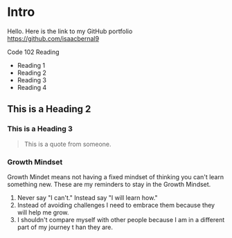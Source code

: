 # Intro
Hello. Here is the link to my GitHub portfolio https://github.com/isaacbernal9

Code 102 Reading

- Reading 1
- Reading 2
- Reading 3
- Reading 4

## This is a Heading 2
### This is a Heading 3

> This is a quote from someone.

### Growth Mindset
Growth Mindet means not having a fixed mindset of thinking you can't learn something new. These are my reminders to stay in the Growth Mindset.
1. Never say "I can't." Instead say "I will learn how."
2. Instead of avoiding challenges I need to embrace them because they will help me grow.
3. I shouldn't compare myself with other people because I am in a different part of my journey t han they are.
